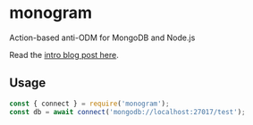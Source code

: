 # monogram

Action-based anti-ODM for MongoDB and Node.js

Read the [intro blog post here](http://thecodebarbarian.com/introducing-monogram-the-anti-odm-for-mongodb-nodejs.html).

## Usage

```javascript
const { connect } = require('monogram');
const db = await connect('mongodb://localhost:27017/test');
```
